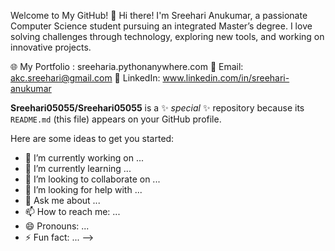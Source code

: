 Welcome to My GitHub! 👋
Hi there! I'm Sreehari Anukumar, a passionate Computer Science student pursuing an integrated Master’s degree. I love solving challenges through technology, exploring new tools, and working on innovative projects.

🌐 My Portfolio : sreeharia.pythonanywhere.com
📧 Email: akc.sreehari@gmail.com
💼 LinkedIn: www.linkedin.com/in/sreehari-anukumar

**Sreehari05055/Sreehari05055** is a ✨ _special_ ✨ repository because its `README.md` (this file) appears on your GitHub profile.

Here are some ideas to get you started:

- 🔭 I’m currently working on ...
- 🌱 I’m currently learning ...
- 👯 I’m looking to collaborate on ...
- 🤔 I’m looking for help with ...
- 💬 Ask me about ...
- 📫 How to reach me: ...
- 😄 Pronouns: ...
- ⚡ Fun fact: ...
-->

